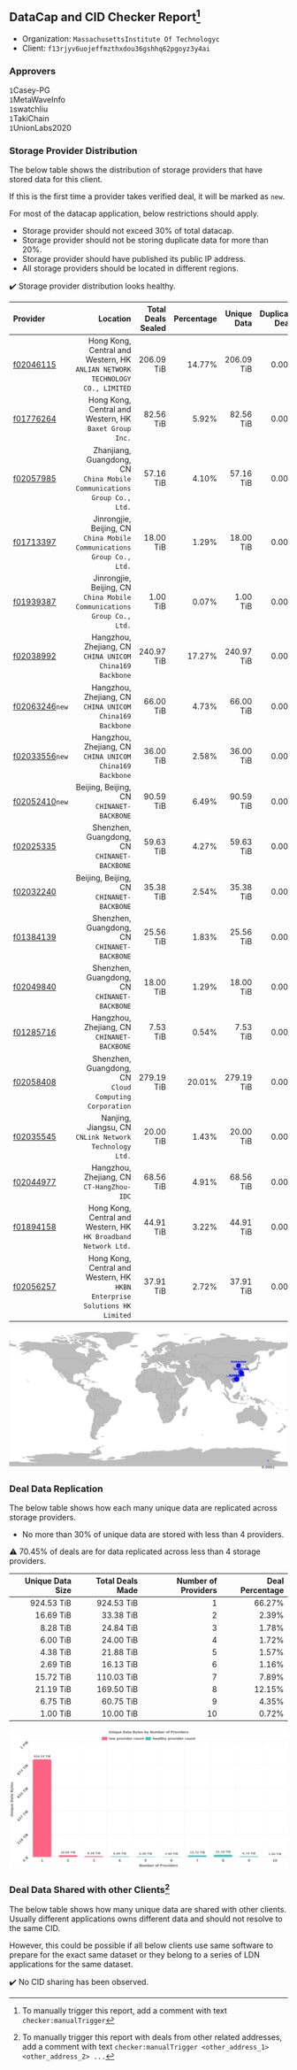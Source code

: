 ## DataCap and CID Checker Report[^1]
 - Organization: `MassachusettsInstitute Of Technologyc`
 - Client: `f13rjyv6uojeffmzthxdou36gshhq62pgoyz3y4ai`
### Approvers
`1`Casey-PG<br/>`1`MetaWaveInfo<br/>`1`swatchliu<br/>`1`TakiChain<br/>`1`UnionLabs2020

### Storage Provider Distribution
The below table shows the distribution of storage providers that have stored data for this client.

If this is the first time a provider takes verified deal, it will be marked as `new`.

For most of the datacap application, below restrictions should apply.
 - Storage provider should not exceed 30% of total datacap.
 - Storage provider should not be storing duplicate data for more than 20%.
 - Storage provider should have published its public IP address.
 - All storage providers should be located in different regions.

✔️ Storage provider distribution looks healthy.

| Provider                                                    |                                                                        Location | Total Deals Sealed | Percentage | Unique Data | Duplicate Deals |
| :---------------------------------------------------------- | ------------------------------------------------------------------------------: | -----------------: | ---------: | ----------: | --------------: |
| [f02046115](https://filfox.info/en/address/f02046115)       | Hong Kong, Central and Western, HK<br/>`ANLIAN NETWORK TECHNOLOGY CO., LIMITED` |         206.09 TiB |     14.77% |  206.09 TiB |           0.00% |
| [f01776264](https://filfox.info/en/address/f01776264)       |                       Hong Kong, Central and Western, HK<br/>`Baxet Group Inc.` |          82.56 TiB |      5.92% |   82.56 TiB |           0.00% |
| [f02057985](https://filfox.info/en/address/f02057985)       |      Zhanjiang, Guangdong, CN<br/>`China Mobile Communications Group Co., Ltd.` |          57.16 TiB |      4.10% |   57.16 TiB |           0.00% |
| [f01713397](https://filfox.info/en/address/f01713397)       |       Jinrongjie, Beijing, CN<br/>`China Mobile Communications Group Co., Ltd.` |          18.00 TiB |      1.29% |   18.00 TiB |           0.00% |
| [f01939387](https://filfox.info/en/address/f01939387)       |       Jinrongjie, Beijing, CN<br/>`China Mobile Communications Group Co., Ltd.` |           1.00 TiB |      0.07% |    1.00 TiB |           0.00% |
| [f02038992](https://filfox.info/en/address/f02038992)       |                     Hangzhou, Zhejiang, CN<br/>`CHINA UNICOM China169 Backbone` |         240.97 TiB |     17.27% |  240.97 TiB |           0.00% |
| [f02063246](https://filfox.info/en/address/f02063246)`new`  |                     Hangzhou, Zhejiang, CN<br/>`CHINA UNICOM China169 Backbone` |          66.00 TiB |      4.73% |   66.00 TiB |           0.00% |
| [f02033556](https://filfox.info/en/address/f02033556)`new`  |                     Hangzhou, Zhejiang, CN<br/>`CHINA UNICOM China169 Backbone` |          36.00 TiB |      2.58% |   36.00 TiB |           0.00% |
| [f02052410](https://filfox.info/en/address/f02052410)`new`  |                                    Beijing, Beijing, CN<br/>`CHINANET-BACKBONE` |          90.59 TiB |      6.49% |   90.59 TiB |           0.00% |
| [f02025335](https://filfox.info/en/address/f02025335)       |                                 Shenzhen, Guangdong, CN<br/>`CHINANET-BACKBONE` |          59.63 TiB |      4.27% |   59.63 TiB |           0.00% |
| [f02032240](https://filfox.info/en/address/f02032240)       |                                    Beijing, Beijing, CN<br/>`CHINANET-BACKBONE` |          35.38 TiB |      2.54% |   35.38 TiB |           0.00% |
| [f01384139](https://filfox.info/en/address/f01384139)       |                                 Shenzhen, Guangdong, CN<br/>`CHINANET-BACKBONE` |          25.56 TiB |      1.83% |   25.56 TiB |           0.00% |
| [f02049840](https://filfox.info/en/address/f02049840)       |                                 Shenzhen, Guangdong, CN<br/>`CHINANET-BACKBONE` |          18.00 TiB |      1.29% |   18.00 TiB |           0.00% |
| [f01285716](https://filfox.info/en/address/f01285716)       |                                  Hangzhou, Zhejiang, CN<br/>`CHINANET-BACKBONE` |           7.53 TiB |      0.54% |    7.53 TiB |           0.00% |
| [f02058408](https://filfox.info/en/address/f02058408)       |                       Shenzhen, Guangdong, CN<br/>`Cloud Computing Corporation` |         279.19 TiB |     20.01% |  279.19 TiB |           0.00% |
| [f02035545](https://filfox.info/en/address/f02035545)       |                       Nanjing, Jiangsu, CN<br/>`CNLink Network Technology Ltd.` |          20.00 TiB |      1.43% |   20.00 TiB |           0.00% |
| [f02044977](https://filfox.info/en/address/f02044977)       |                                    Hangzhou, Zhejiang, CN<br/>`CT-HangZhou-IDC` |          68.56 TiB |      4.91% |   68.56 TiB |           0.00% |
| [f01894158](https://filfox.info/en/address/f01894158)       |              Hong Kong, Central and Western, HK<br/>`HK Broadband Network Ltd.` |          44.91 TiB |      3.22% |   44.91 TiB |           0.00% |
| [f02056257](https://filfox.info/en/address/f02056257)       |   Hong Kong, Central and Western, HK<br/>`HKBN Enterprise Solutions HK Limited` |          37.91 TiB |      2.72% |   37.91 TiB |           0.00% |

<img src="https://raw.githubusercontent.com/data-preservation-programs/filplus-checker-assets/main/filecoin-project/filecoin-plus-large-datasets/issues/1559/1679841830741.png"/>

### Deal Data Replication
The below table shows how each many unique data are replicated across storage providers.

- No more than 30% of unique data are stored with less than 4 providers.

⚠️ 70.45% of deals are for data replicated across less than 4 storage providers.

| Unique Data Size | Total Deals Made | Number of Providers | Deal Percentage |
| ---------------: | ---------------: | ------------------: | --------------: |
|       924.53 TiB |       924.53 TiB |                   1 |          66.27% |
|        16.69 TiB |        33.38 TiB |                   2 |           2.39% |
|         8.28 TiB |        24.84 TiB |                   3 |           1.78% |
|         6.00 TiB |        24.00 TiB |                   4 |           1.72% |
|         4.38 TiB |        21.88 TiB |                   5 |           1.57% |
|         2.69 TiB |        16.13 TiB |                   6 |           1.16% |
|        15.72 TiB |       110.03 TiB |                   7 |           7.89% |
|        21.19 TiB |       169.50 TiB |                   8 |          12.15% |
|         6.75 TiB |        60.75 TiB |                   9 |           4.35% |
|         1.00 TiB |        10.00 TiB |                  10 |           0.72% |

<img src="https://raw.githubusercontent.com/data-preservation-programs/filplus-checker-assets/main/filecoin-project/filecoin-plus-large-datasets/issues/1559/1679841833887.png"/>

### Deal Data Shared with other Clients[^3]
The below table shows how many unique data are shared with other clients.
Usually different applications owns different data and should not resolve to the same CID.

However, this could be possible if all below clients use same software to prepare for the exact same dataset or they belong to a series of LDN applications for the same dataset.

✔️ No CID sharing has been observed.

[^1]: To manually trigger this report, add a comment with text `checker:manualTrigger`

[^2]: Deals from those addresses are combined into this report as they are specified with `checker:manualTrigger`

[^3]: To manually trigger this report with deals from other related addresses, add a comment with text `checker:manualTrigger <other_address_1> <other_address_2> ...`
